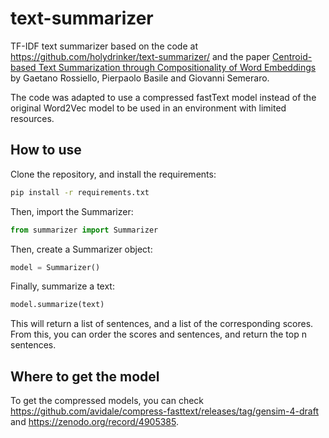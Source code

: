 # text-summarizer

TF-IDF text summarizer based on the code at https://github.com/holydrinker/text-summarizer/ and the paper [Centroid-based Text Summarization through Compositionality of Word Embeddings](www.aclweb.org/anthology/W/W17/W17-1003.pdf) by Gaetano Rossiello, Pierpaolo Basile and Giovanni Semeraro.

The code was adapted to use a compressed fastText model instead of the original Word2Vec model to be used in an environment with limited resources.

## How to use
Clone the repository, and install the requirements:
```bash
pip install -r requirements.txt
```

Then, import the Summarizer:
```python
from summarizer import Summarizer
```

Then, create a Summarizer object:
```python
model = Summarizer()
``` 

Finally, summarize a text:
```python
model.summarize(text)
```

This will return a list of sentences, and a list of the corresponding scores. From this, you can order the scores and sentences, and return the top n sentences.

## Where to get the model
To get the compressed models, you can check https://github.com/avidale/compress-fasttext/releases/tag/gensim-4-draft and https://zenodo.org/record/4905385.
